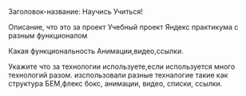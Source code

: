 ﻿Заголовок-название:
Научись Учиться!

Описание, что это за проект
Учебный проект Яндекс практикума с разным функционалом

Какая функциональность
Анимации,видео,ссылки.

Укажите что за технологии используете,если используется много технологий разом.
изспользовали разные техналогие такие как структура БЕМ,флекс бокс, анимации, видео, списки, ссылки. 

